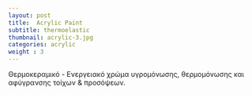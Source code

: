 ```yaml
---
layout: post
title:  Acrylic Paint
subtitle: thermoelastic
thumbnail: acrylic-3.jpg 
categories: acrylic
weight : 3
---
```


Θερμοκεραμικό - Ενεργειακό χρώμα υγρομόνωσης, θερμομόνωσης και αφύγρανσης τοίχων & προσόψεων.